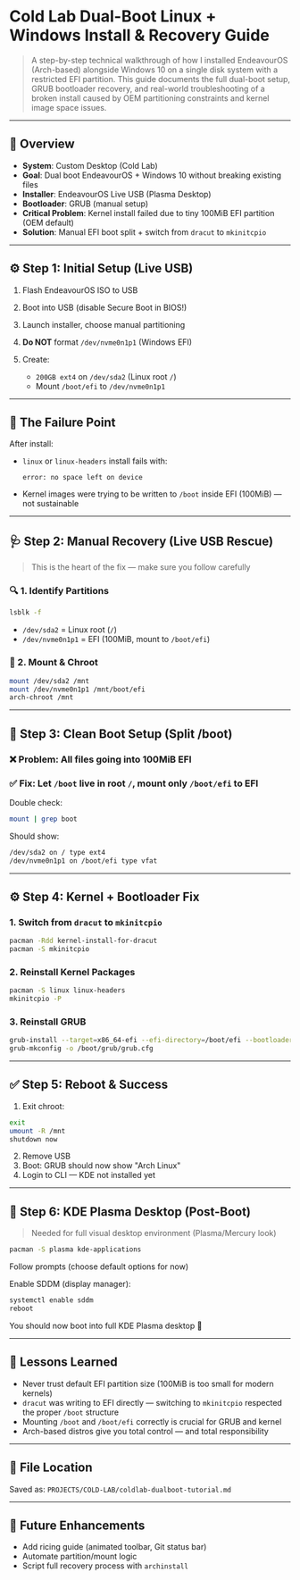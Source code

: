 # Cold Lab Dual-Boot Linux + Windows Install & Recovery Guide

> A step-by-step technical walkthrough of how I installed EndeavourOS (Arch-based) alongside Windows 10 on a single disk system with a restricted EFI partition. This guide documents the full dual-boot setup, GRUB bootloader recovery, and real-world troubleshooting of a broken install caused by OEM partitioning constraints and kernel image space issues.

---

## 🧠 Overview

* **System**: Custom Desktop (Cold Lab)
* **Goal**: Dual boot EndeavourOS + Windows 10 without breaking existing files
* **Installer**: EndeavourOS Live USB (Plasma Desktop)
* **Bootloader**: GRUB (manual setup)
* **Critical Problem**: Kernel install failed due to tiny 100MiB EFI partition (OEM default)
* **Solution**: Manual EFI boot split + switch from `dracut` to `mkinitcpio`

---

## ⚙️ Step 1: Initial Setup (Live USB)

1. Flash EndeavourOS ISO to USB
2. Boot into USB (disable Secure Boot in BIOS!)
3. Launch installer, choose manual partitioning
4. **Do NOT** format `/dev/nvme0n1p1` (Windows EFI)
5. Create:

   * `200GB ext4` on `/dev/sda2` (Linux root `/`)
   * Mount `/boot/efi` to `/dev/nvme0n1p1`

---

## 🧨 The Failure Point

After install:

* `linux` or `linux-headers` install fails with:

  ```
  error: no space left on device
  ```
* Kernel images were trying to be written to `/boot` inside EFI (100MiB) — not sustainable

---

## 🩺 Step 2: Manual Recovery (Live USB Rescue)

> This is the heart of the fix — make sure you follow carefully

### 🔍 1. Identify Partitions

```bash
lsblk -f
```

* `/dev/sda2` = Linux root (`/`)
* `/dev/nvme0n1p1` = EFI (100MiB, mount to `/boot/efi`)

### 🔧 2. Mount & Chroot

```bash
mount /dev/sda2 /mnt
mount /dev/nvme0n1p1 /mnt/boot/efi
arch-chroot /mnt
```

---

## 🧼 Step 3: Clean Boot Setup (Split /boot)

### ❌ Problem: All files going into 100MiB EFI

### ✅ Fix: Let `/boot` live in root `/`, mount only `/boot/efi` to EFI

Double check:

```bash
mount | grep boot
```

Should show:

```bash
/dev/sda2 on / type ext4
/dev/nvme0n1p1 on /boot/efi type vfat
```

---

## ⚙️ Step 4: Kernel + Bootloader Fix

### 1. Switch from `dracut` to `mkinitcpio`

```bash
pacman -Rdd kernel-install-for-dracut
pacman -S mkinitcpio
```

### 2. Reinstall Kernel Packages

```bash
pacman -S linux linux-headers
mkinitcpio -P
```

### 3. Reinstall GRUB

```bash
grub-install --target=x86_64-efi --efi-directory=/boot/efi --bootloader-id=GRUB
grub-mkconfig -o /boot/grub/grub.cfg
```

---

## ✅ Step 5: Reboot & Success

1. Exit chroot:

```bash
exit
umount -R /mnt
shutdown now
```

2. Remove USB
3. Boot: GRUB should now show "Arch Linux"
4. Login to CLI — KDE not installed yet

---

## 🎨 Step 6: KDE Plasma Desktop (Post-Boot)

> Needed for full visual desktop environment (Plasma/Mercury look)

```bash
pacman -S plasma kde-applications
```

Follow prompts (choose default options for now)

Enable SDDM (display manager):

```bash
systemctl enable sddm
reboot
```

You should now boot into full KDE Plasma desktop 🎉

---

## 🧠 Lessons Learned

* Never trust default EFI partition size (100MiB is too small for modern kernels)
* `dracut` was writing to EFI directly — switching to `mkinitcpio` respected the proper `/boot` structure
* Mounting `/boot` and `/boot/efi` correctly is crucial for GRUB and kernel
* Arch-based distros give you total control — and total responsibility

---

## 📂 File Location

Saved as: `PROJECTS/COLD-LAB/coldlab-dualboot-tutorial.md`

---

## 🧩 Future Enhancements

* Add ricing guide (animated toolbar, Git status bar)
* Automate partition/mount logic
* Script full recovery process with `archinstall`

